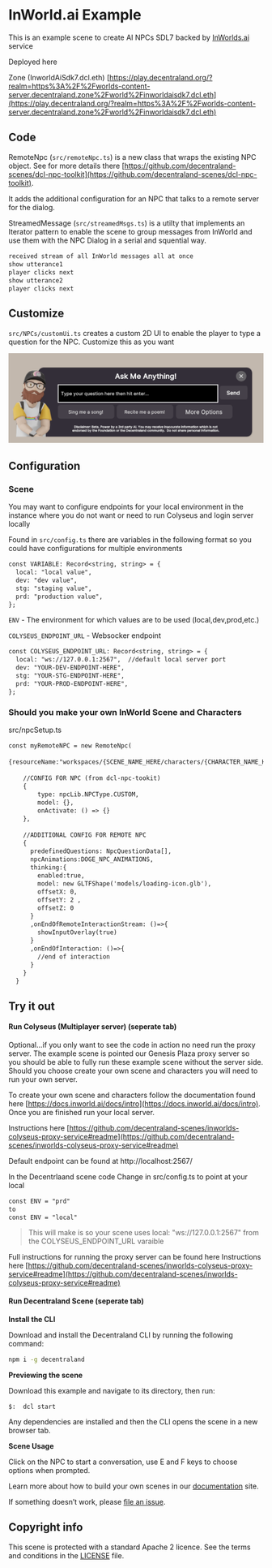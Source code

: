 # InWorld.ai Example

This is an example scene to create AI NPCs SDL7 backed by [InWorlds.ai](https://inworld.ai/arcade) service

Deployed here

Zone (InworldAiSdk7.dcl.eth)
[https://play.decentraland.org/?realm=https%3A%2F%2Fworlds-content-server.decentraland.zone%2Fworld%2Finworldaisdk7.dcl.eth](https://play.decentraland.org/?realm=https%3A%2F%2Fworlds-content-server.decentraland.zone%2Fworld%2Finworldaisdk7.dcl.eth)

## Code

RemoteNpc (`src/remoteNpc.ts`) is a new class that wraps the existing NPC object. See for more details there [https://github.com/decentraland-scenes/dcl-npc-toolkit](https://github.com/decentraland-scenes/dcl-npc-toolkit).

It adds the additional configuration for an NPC that talks to a remote server for the dialog.

StreamedMessage (`src/streamedMsgs.ts`) is a utilty that implements an Iterator pattern to enable the scene to group messages from InWorld and use them with the NPC Dialog in a serial and squential way.

```
received stream of all InWorld messages all at once
show utterance1
player clicks next
show utterance2
player clicks next
```

## Customize

`src/NPCs/customUi.ts` creates a custom 2D UI to enable the player to type a question for the NPC. Customize this as you want

<img src='screenshots/custom-ui-prompt.png'/>

## Configuration

### Scene

You may want to configure endpoints for your local environment in the instance where you do not want or need to run Colyseus and login server locally

Found in `src/config.ts` there are variables in the following format so you could have configurations for multiple environments

```
const VARIABLE: Record<string, string> = {
  local: "local value",
  dev: "dev value",
  stg: "staging value",
  prd: "production value",
};
```

`ENV` - The environment for which values are to be used (local,dev,prod,etc.)

`COLYSEUS_ENDPOINT_URL` - Websocker endpoint

```
const COLYSEUS_ENDPOINT_URL: Record<string, string> = {
  local: "ws://127.0.0.1:2567",  //default local server port
  dev: "YOUR-DEV-ENDPOINT-HERE",
  stg: "YOUR-STG-ENDPOINT-HERE",
  prd: "YOUR-PROD-ENDPOINT-HERE",
};

```

### Should you make your own InWorld Scene and Characters

src/npcSetup.ts

```
const myRemoteNPC = new RemoteNpc(
    {resourceName:"workspaces/{SCENE_NAME_HERE/characters/{CHARACTER_NAME_HERE}"}

    //CONFIG FOR NPC (from dcl-npc-tookit)
    {
        type: npcLib.NPCType.CUSTOM,
        model: {},
        onActivate: () => {}
    },

    //ADDITIONAL CONFIG FOR REMOTE NPC
    {
      predefinedQuestions: NpcQuestionData[],
      npcAnimations:DOGE_NPC_ANIMATIONS,
      thinking:{
        enabled:true,
        model: new GLTFShape('models/loading-icon.glb'),
        offsetX: 0,
        offsetY: 2 ,
        offsetZ: 0
      }
      ,onEndOfRemoteInteractionStream: ()=>{
        showInputOverlay(true)
      }
      ,onEndOfInteraction: ()=>{
        //end of interaction
      }
    }
  }
```

## Try it out

#### Run Colyseus (Multiplayer server) (seperate tab)

Optional...if you only want to see the code in action no need run the proxy server. The example scene is pointed our Genesis Plaza proxy server so you should be able to fully run these example scene without the server side. Should you choose create your own scene and characters you will need to run your own server.

To create your own scene and characters follow the documentation found here [https://docs.inworld.ai/docs/intro](https://docs.inworld.ai/docs/intro). Once you are finished run your local server.

Instructions here [https://github.com/decentraland-scenes/inworlds-colyseus-proxy-service#readme](https://github.com/decentraland-scenes/inworlds-colyseus-proxy-service#readme)

Default endpoint can be found at http://localhost:2567/

In the Decentrlaand scene code Change in src/config.ts to point at your local

```
const ENV = "prd"
to
const ENV = "local"
```

> This will make is so your scene uses local: "ws://127.0.0.1:2567" from the COLYSEUS_ENDPOINT_URL varaible

Full instructions for running the proxy server can be found here Instructions here [https://github.com/decentraland-scenes/inworlds-colyseus-proxy-service#readme](https://github.com/decentraland-scenes/inworlds-colyseus-proxy-service#readme)

#### Run Decentraland Scene (seperate tab)

**Install the CLI**

Download and install the Decentraland CLI by running the following command:

```bash
npm i -g decentraland
```

**Previewing the scene**

Download this example and navigate to its directory, then run:

```
$:  dcl start
```

Any dependencies are installed and then the CLI opens the scene in a new browser tab.

**Scene Usage**

Click on the NPC to start a conversation, use E and F keys to choose options when prompted.

Learn more about how to build your own scenes in our [documentation](https://docs.decentraland.org/) site.

If something doesn’t work, please [file an issue](https://github.com/decentraland-scenes/Awesome-Repository/issues/new).

## Copyright info

This scene is protected with a standard Apache 2 licence. See the terms and conditions in the [LICENSE](/LICENSE) file.
